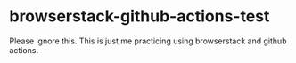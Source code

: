 # browserstack-github-actions-test
Please ignore this. This is just me practicing using browserstack and github actions.
